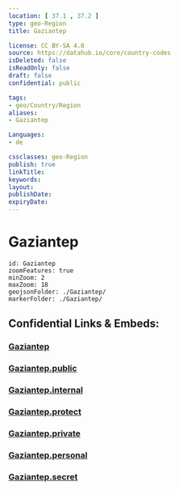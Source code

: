```yaml
---
location: [ 37.1 , 37.2 ] 
type: geo-Region
title: Gaziantep

license: CC BY-SA 4.0
source: https://datahub.io/core/country-codes
isDeleted: false
isReadOnly: false
draft: false
confidential: public

tags:
- geo/Country/Region
aliases:
- Gaziantep

Languages:
- de

cssclasses: geo-Region
publish: true
linkTitle: 
keywords: 
layout: 
publishDate: 
expiryDate: 
---
```


# Gaziantep

```leaflet
id: Gaziantep
zoomFeatures: true 
minZoom: 2 
maxZoom: 18
geojsonFolder: ./Gaziantep/
markerFolder: ./Gaziantep/
```


## Confidential Links & Embeds: 

### [Gaziantep](/_Standards/Earth/Continent/Europe/Europe~East/Turkey/Provinces~Turkey/Gaziantep.md) 

### [Gaziantep.public](/_public/Earth/Continent/Europe/Europe~East/Turkey/Provinces~Turkey/Gaziantep.public.md) 

### [Gaziantep.internal](/_internal/Earth/Continent/Europe/Europe~East/Turkey/Provinces~Turkey/Gaziantep.internal.md) 

### [Gaziantep.protect](/_protect/Earth/Continent/Europe/Europe~East/Turkey/Provinces~Turkey/Gaziantep.protect.md) 

### [Gaziantep.private](/_private/Earth/Continent/Europe/Europe~East/Turkey/Provinces~Turkey/Gaziantep.private.md) 

### [Gaziantep.personal](/_personal/Earth/Continent/Europe/Europe~East/Turkey/Provinces~Turkey/Gaziantep.personal.md) 

### [Gaziantep.secret](/_secret/Earth/Continent/Europe/Europe~East/Turkey/Provinces~Turkey/Gaziantep.secret.md)


